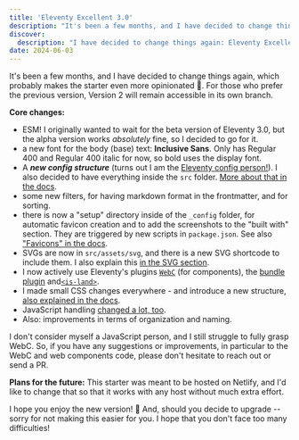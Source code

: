 ```yaml
---
title: 'Eleventy Excellent 3.0'
description: "It's been a few months, and I have decided to change things again, which probably makes the starter even more opinionated. 🤷 Eleventy Excellent 3.0 now uses ESM, has a new config structure and uses web components."
discover:
  description: "I have decided to change things again: Eleventy Excellent 3.0 now uses ESM, has a new config structure and uses web components."
date: 2024-06-03
---
```


It's been a few months, and I have decided to change things again, which probably makes the starter even more opinionated 🤷. For those who prefer the previous version, Version 2 will remain accessible in its own branch.

**Core changes:**

- ESM! I originally wanted to wait for the beta version of Eleventy 3.0, but the alpha version works *absolutely* fine, so I decided to go for it.
- a new font for the body (base) text: **Inclusive Sans**. Only has Regular 400 and Regular 400 italic for now, so bold uses the display font.
- A ***new config structure*** (turns out I am the [Eleventy config person!](https://front-end.social/@lene/112530901535448479)). I also decided to have everything inside the `src` folder. [More about that in the docs](/get-started/#config).
- some new filters, for having markdown format in the frontmatter, and for sorting.
- there is now a "setup" directory inside of the `_config` folder, for automatic favicon creation and to add the screenshots to the "built with" section. They are triggered by new scripts in `package.json`. See also ["Favicons" in the docs](/get-started/#favicons).
- SVGs are now in `src/assets/svg`, and there is a new SVG shortcode to include them. I also explain this [in the SVG section](/get-started/#svg).
- I now actively use Eleventy's plugins [`WebC`](https://www.11ty.dev/docs/languages/webc/) (for components), the [bundle plugin](https://github.com/11ty/eleventy-plugin-bundle) and[`<is-land>`](https://github.com/11ty/is-land).
- I made small CSS changes everywhere - and introduce a new structure, [also explained in the docs](/get-started/#css).
- JavaScript handling [changed a lot, too](/get-started/#javascript).
- Also: improvements in terms of organization and naming.

I don't consider myself a JavaScript person, and I still struggle to fully grasp WebC. So, if you have any suggestions or improvements, in particular to the WebC and web components code, please don't hesitate to reach out or send a PR.

**Plans for the future:**
This starter was meant to be hosted on Netlify, and I'd like to change that so that it works with any host without much extra effort.

I hope you enjoy the new version! 🌟
And, should you decide to upgrade -- sorry for not making this easier for you. I hope that you don't face too many difficulties!